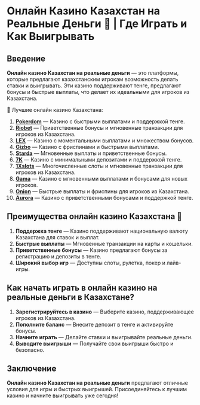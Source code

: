 # Онлайн Казино Казахстан на Реальные Деньги 🎰 | Где Играть и Как Выигрывать

## Введение

**Онлайн казино Казахстан на реальные деньги** — это платформы, которые предлагают казахстанским игрокам возможность делать ставки и выигрывать. Эти казино поддерживают тенге, предлагают бонусы и быстрые выплаты, что делает их идеальными для игроков из Казахстана.

🎰 Лучшие онлайн казино Казахстана:

1. **[Pokerdom](https://brandplay.link/4k77v2yx)** — Казино с быстрыми выплатами и поддержкой тенге.
2. **[Riobet](https://brandplay.link/7xBLTPyj)** — Приветственные бонусы и мгновенные транзакции для игроков из Казахстана.
3. **[LEX](https://brandplay.link/zW4hdDFV)** — Казино с моментальными выплатами и множеством бонусов.
4. **[Gizbo](https://brandplay.link/bprXw4YV)** — Казино с фриспинами и быстрыми выплатами.
5. **[Starda](https://brandplay.link/fB7xwRFL)** — Мгновенные выплаты и приветственные бонусы.
6. **[7K](https://brandplay.link/BvQyFShp)** — Казино с минимальными депозитами и поддержкой тенге.
7. **[1Xslots](https://brandplay.link/hSB1khtr)** — Многочисленные слоты и мгновенные транзакции для игроков из Казахстана.
8. **[Gama](https://brandplay.link/j6NMKsDz)** — Казино с мгновенными выплатами и бонусами для новых игроков.
9. **[Onion](https://brandplay.link/zBGRVpQ9)** — Быстрые выплаты и фриспины для игроков из Казахстана.
10. **[Aurora](https://10trafic-stat2.com/click/668546556bcc6313411604bd/6766/13032/subaccount)** — Казино с приветственными бонусами и поддержкой тенге.

## Преимущества онлайн казино Казахстана 🎯

1. **Поддержка тенге** — Казино поддерживают национальную валюту Казахстана для ставок и выплат.
2. **Быстрые выплаты** — Мгновенные транзакции на карты и кошельки.
3. **Приветственные бонусы** — Казино предлагают бонусы за регистрацию и депозиты в тенге.
4. **Широкий выбор игр** — Доступны слоты, рулетка, покер и лайв-игры.

## Как начать играть в онлайн казино на реальные деньги в Казахстане?

1. **Зарегистрируйтесь в казино** — Выберите казино, поддерживающее игроков из Казахстана.
2. **Пополните баланс** — Внесите депозит в тенге и активируйте бонусы.
3. **Начните играть** — Делайте ставки и выигрывайте реальные деньги.
4. **Выводите выигрыши** — Получайте свои выигрыши быстро и безопасно.

## Заключение

**Онлайн казино Казахстан на реальные деньги** предлагают отличные условия для игры и быстрых выигрышей. Присоединяйтесь к лучшим казино и начните выигрывать уже сегодня!
